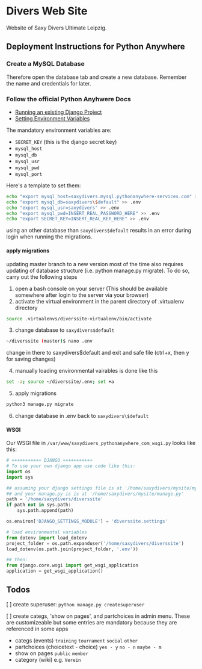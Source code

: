# Divers Web Site

Website of Saxy Divers Ultimate Leipzig.

## Deployment Instructions for Python Anywhere

### Create a MySQL Database

Therefore open the database tab and create a new database. Remember the name and credentials for later.

### Follow the official Python Anyhwere Docs

+ [Running an existing Django Project](https://help.pythonanywhere.com/pages/DeployExistingDjangoProject)
+ [Setting Environment Variables](https://help.pythonanywhere.com/pages/environment-variables-for-web-apps)

The mandatory environment variables are:

+ `SECRET_KEY` (this is the django secret key)
+ `mysql_host`
+ `mysql_db`
+ `mysql_usr`
+ `mysql_pwd`
+ `mysql_port`

Here's a template to set them:

```bash
echo "export mysql_host=saxydivers.mysql.pythonanywhere-services.com" >> .env
echo "export mysql_db=saxydivers\$default" >> .env
echo "export mysql_usr=saxydivers" >> .env
echo "export mysql_pwd=INSERT_REAL_PASSWORD_HERE" >> .env
echo "export SECRET_KEY=INSERT_REAL_KEY_HERE" >> .env
```

using an other database than `saxydivers$default` results in an error during login when running the migrations.

#### apply migrations  

updating master branch to a new version most of the time also requires updating of database structure (i.e. python manage.py migrate). To do so, carry out the following steps

1. open a bash console on your server (This should be available somewhere after login to the server via your browser)
2. activate the virtual environment in the parent directory of .virtualenv directory

  ```bash
  source .virtualenvs/diverssite-virtualenv/bin/activate
  ```
  
3. change database to `saxydivers$default`

  ```bash
  ~/diverssite (master)$ nano .env
  ```

change in there to saxydivers$default and exit and safe file (ctrl+x, then y for saving changes)

4. manually loading environmental vairables is done like this

```bash
set -a; source ~/diverssite/.env; set +a
```

5. apply migrations

```bash
python3 manage.py migrate
```

6. change database in .env back to `saxydivers\$default`

#### WSGI

Our WSGI file in `/var/www/saxydivers_pythonanywhere_com_wsgi.py` looks like this:

```python
# +++++++++++ DJANGO +++++++++++
# To use your own django app use code like this:
import os
import sys

## assuming your django settings file is at '/home/saxydivers/mysite/mysite/settings.py'
## and your manage.py is is at '/home/saxydivers/mysite/manage.py'
path = '/home/saxydivers/diverssite'
if path not in sys.path:
    sys.path.append(path)

os.environ['DJANGO_SETTINGS_MODULE'] = 'diverssite.settings'

# load environmental variables
from dotenv import load_dotenv
project_folder = os.path.expanduser('/home/saxydivers/diverssite')
load_dotenv(os.path.join(project_folder, '.env'))

## then:
from django.core.wsgi import get_wsgi_application
application = get_wsgi_application()

```

## Todos
[ ] create superuser: `python manage.py createsuperuser`

[ ] create categs, 'show on pages', and partchoices in admin menu. These are customizeable but some entries are mandatory
because they are referenced in some apps

  + categs (events) `training` `tournament` `social` `other`
  + partchoices (choicetext - choice) `yes - y` `no - n` `maybe - m`
  + show on pages `public` `member`
  + category (wiki) e.g. `Verein`
